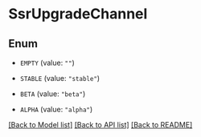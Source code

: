 # SsrUpgradeChannel

## Enum


* `EMPTY` (value: `""`)

* `STABLE` (value: `"stable"`)

* `BETA` (value: `"beta"`)

* `ALPHA` (value: `"alpha"`)


[[Back to Model list]](../README.md#documentation-for-models) [[Back to API list]](../README.md#documentation-for-api-endpoints) [[Back to README]](../README.md)


